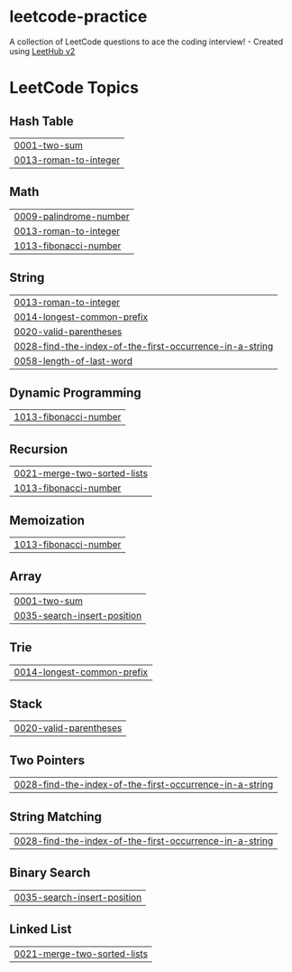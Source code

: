# leetcode-practice
A collection of LeetCode questions to ace the coding interview! - Created using [LeetHub v2](https://github.com/arunbhardwaj/LeetHub-2.0)

<!---LeetCode Topics Start-->
# LeetCode Topics
## Hash Table
|  |
| ------- |
| [0001-two-sum](https://github.com/ellenalston/leetcode-practice/tree/master/0001-two-sum) |
| [0013-roman-to-integer](https://github.com/ellenalston/leetcode-practice/tree/master/0013-roman-to-integer) |
## Math
|  |
| ------- |
| [0009-palindrome-number](https://github.com/ellenalston/leetcode-practice/tree/master/0009-palindrome-number) |
| [0013-roman-to-integer](https://github.com/ellenalston/leetcode-practice/tree/master/0013-roman-to-integer) |
| [1013-fibonacci-number](https://github.com/ellenalston/leetcode-practice/tree/master/1013-fibonacci-number) |
## String
|  |
| ------- |
| [0013-roman-to-integer](https://github.com/ellenalston/leetcode-practice/tree/master/0013-roman-to-integer) |
| [0014-longest-common-prefix](https://github.com/ellenalston/leetcode-practice/tree/master/0014-longest-common-prefix) |
| [0020-valid-parentheses](https://github.com/ellenalston/leetcode-practice/tree/master/0020-valid-parentheses) |
| [0028-find-the-index-of-the-first-occurrence-in-a-string](https://github.com/ellenalston/leetcode-practice/tree/master/0028-find-the-index-of-the-first-occurrence-in-a-string) |
| [0058-length-of-last-word](https://github.com/ellenalston/leetcode-practice/tree/master/0058-length-of-last-word) |
## Dynamic Programming
|  |
| ------- |
| [1013-fibonacci-number](https://github.com/ellenalston/leetcode-practice/tree/master/1013-fibonacci-number) |
## Recursion
|  |
| ------- |
| [0021-merge-two-sorted-lists](https://github.com/ellenalston/leetcode-practice/tree/master/0021-merge-two-sorted-lists) |
| [1013-fibonacci-number](https://github.com/ellenalston/leetcode-practice/tree/master/1013-fibonacci-number) |
## Memoization
|  |
| ------- |
| [1013-fibonacci-number](https://github.com/ellenalston/leetcode-practice/tree/master/1013-fibonacci-number) |
## Array
|  |
| ------- |
| [0001-two-sum](https://github.com/ellenalston/leetcode-practice/tree/master/0001-two-sum) |
| [0035-search-insert-position](https://github.com/ellenalston/leetcode-practice/tree/master/0035-search-insert-position) |
## Trie
|  |
| ------- |
| [0014-longest-common-prefix](https://github.com/ellenalston/leetcode-practice/tree/master/0014-longest-common-prefix) |
## Stack
|  |
| ------- |
| [0020-valid-parentheses](https://github.com/ellenalston/leetcode-practice/tree/master/0020-valid-parentheses) |
## Two Pointers
|  |
| ------- |
| [0028-find-the-index-of-the-first-occurrence-in-a-string](https://github.com/ellenalston/leetcode-practice/tree/master/0028-find-the-index-of-the-first-occurrence-in-a-string) |
## String Matching
|  |
| ------- |
| [0028-find-the-index-of-the-first-occurrence-in-a-string](https://github.com/ellenalston/leetcode-practice/tree/master/0028-find-the-index-of-the-first-occurrence-in-a-string) |
## Binary Search
|  |
| ------- |
| [0035-search-insert-position](https://github.com/ellenalston/leetcode-practice/tree/master/0035-search-insert-position) |
## Linked List
|  |
| ------- |
| [0021-merge-two-sorted-lists](https://github.com/ellenalston/leetcode-practice/tree/master/0021-merge-two-sorted-lists) |
<!---LeetCode Topics End-->